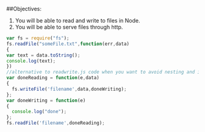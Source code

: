 ##Objectives:
1. You will be able to read and write to files in Node.
2. You will be able to serve files through http.

```js
var fs = require("fs");
fs.readFile("someFile.txt",function(err,data)
{
var text = data.toString();
console.log(text);
})
//alternative to readwrite.js code when you want to avoid nesting and indentation.
var doneReading = function(e,data)
{
  fs.writeFile('filename',data,doneWriting);
};
var doneWriting = function(e)
{
  console.log("done");
};
fs.readFile('filename',doneReading);
```
